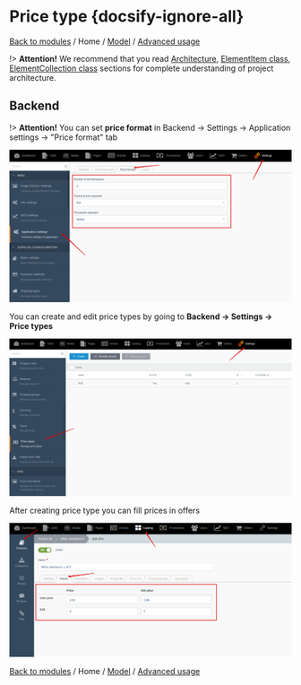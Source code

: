 # Price type {docsify-ignore-all}

[Back to modules](modules/home.md)
/ Home
/ [Model](modules/price-type/model/model.md)
/ [Advanced usage](modules/price-type/advanced-usage/home.md)

!> **Attention!**  We recommend that you read [Architecture](home.md#architecture), [ElementItem class](item-class/item-class.md),
[ElementCollection class](collection-class/collection-class.md) sections for complete understanding of  project architecture.

## Backend

!> **Attention!** You can set **price format** in Backend -> Settings -> Application settings -> "Price format" tab

![](./../../assets/images/backend-settings-1.png)

You can create and edit price types by going to **Backend -> Settings -> Price types**

![](./../../assets/images/backend-price-type-1.png)

After creating price type you can fill prices in offers

![](./../../assets/images/backend-price-type-2.png)

[Back to modules](modules/home.md)
/ Home
/ [Model](modules/price-type/model/model.md)
/ [Advanced usage](modules/price-type/advanced-usage/home.md)